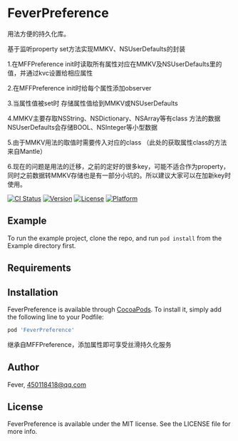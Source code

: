 # FeverPreference
用法方便的持久化库。

基于监听property set方法实现MMKV、NSUserDefaults的封装

1.在MFFPreference init时读取所有属性对应在MMKV及NSUserDefaults里的值，并通过kvc设置给相应属性

2.在MFFPreference init时给每个属性添加observer

3.当属性值被set时 存储属性值给到MMKV或NSUserDefaults

4.MMKV主要存取NSString、NSDictionary、NSArray等有class 方法的数据 NSUserDefaults会存储BOOL、NSInteger等小型数据

5.由于MMKV用法的取值时需要传入对应的class （此处的获取属性class的方法来自Mantle）

6.现在的问题是用法的迁移，之前的定好的很多key，可能不适合作为property，同时之前数据转MMKV存储也是有一部分小坑的。所以建议大家可以在加新key时使用。

[![CI Status](https://img.shields.io/travis/Fever/FeverPreference.svg?style=flat)](https://travis-ci.org/Fever/FeverPreference)
[![Version](https://img.shields.io/cocoapods/v/FeverPreference.svg?style=flat)](https://cocoapods.org/pods/FeverPreference)
[![License](https://img.shields.io/cocoapods/l/FeverPreference.svg?style=flat)](https://cocoapods.org/pods/FeverPreference)
[![Platform](https://img.shields.io/cocoapods/p/FeverPreference.svg?style=flat)](https://cocoapods.org/pods/FeverPreference)

## Example

To run the example project, clone the repo, and run `pod install` from the Example directory first.

## Requirements


## Installation

FeverPreference is available through [CocoaPods](https://cocoapods.org). To install
it, simply add the following line to your Podfile:

```ruby
pod 'FeverPreference'
```
继承自MFFPreference，添加属性即可享受丝滑持久化服务

## Author

Fever, 450118418@qq.com

## License

FeverPreference is available under the MIT license. See the LICENSE file for more info.
